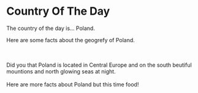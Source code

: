 <!DOCTYPE html>
<head>
  <!--This is the link connecting to the stylesheest-->
<link rel="stylesheet" href="style.css">  
<head>
<body>
  <h1>
    Country Of The Day
  </h1>
    <p>
    The country of the day is... Poland.
    </p>
      <p>
    Here are some facts about the geogrefy of Poland.
      </p>
  <br>
  <br>
      Did you that Poland is located in Central Europe and on the south beutiful mountions and north glowing seas at night.
        <br>
        <br>
      Here are more facts about Poland but this time food!  
    <p/>
      
<body>
